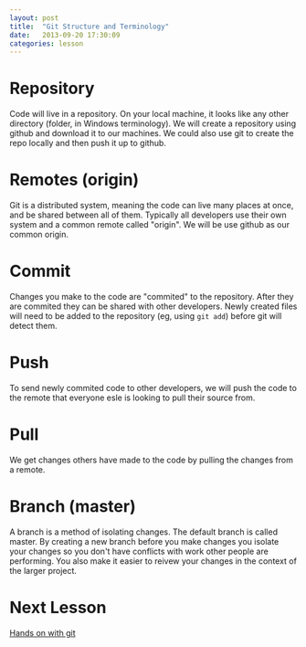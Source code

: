 ```yaml
---
layout: post
title:  "Git Structure and Terminology"
date:   2013-09-20 17:30:09
categories: lesson
---
```


# Repository

Code will live in a repository. On your local machine, it looks like any other
directory (folder, in Windows terminology). We will create a repository using
github and download it to our machines. We could also use git to create the
repo locally and then push it up to github.

# Remotes (origin)

Git is a distributed system, meaning the code can live many places at once, and
be shared between all of them. Typically all developers use their own system and
a common remote called "origin". We will be use github as our common origin.

# Commit

Changes you make to the code are "commited" to the repository. After they are
commited they can be shared with other developers. Newly created files will need
to be added to the repository (eg, using `git add`) before git will detect them.

# Push

To send newly commited code to other developers, we will push the code to the
remote that everyone esle is looking to pull their source from.

# Pull

We get changes others have made to the code by pulling the changes from a
remote.

# Branch (master)

A branch is a method of isolating changes. The default branch is called master.
By creating a new branch before you make changes you isolate your changes so you
don't have conflicts with work other people are performing. You also make it
easier to reivew your changes in the context of the larger project.

# Next Lesson

[Hands on with git][start-git]

[start-git]: ../21/Start-git.html
